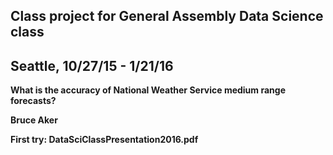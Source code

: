 ## Class project for General Assembly Data Science class  
## Seattle, 10/27/15 - 1/21/16

**What is the accuracy of National Weather Service medium range forecasts?**

**Bruce Aker**

**First try: DataSciClassPresentation2016.pdf**


